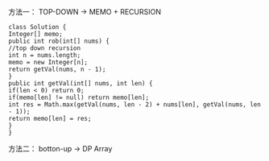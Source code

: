方法一： TOP-DOWN -> MEMO + RECURSION
```
class Solution {
Integer[] memo;
public int rob(int[] nums) {
//top down recursion
int n = nums.length;
memo = new Integer[n];
return getVal(nums, n - 1);
}
public int getVal(int[] nums, int len) {
if(len < 0) return 0;
if(memo[len] != null) return memo[len];
int res = Math.max(getVal(nums, len - 2) + nums[len], getVal(nums, len - 1));
return memo[len] = res;
}
}
```
方法二： botton-up -> DP Array
```
​
```